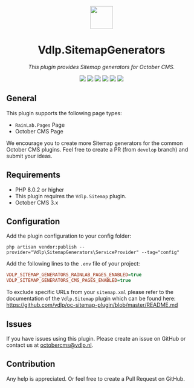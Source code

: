 <p align="center">
	<img height="60px" width="60px" src="https://plugins.vdlp.nl/octobercms/icons/Vdlp.SitemapGenerators.svg">
	<h1 align="center">Vdlp.SitemapGenerators</h1>
</p>

<p align="center">
	<em>This plugin provides Sitemap generators for October CMS.</em>
</p>

<p align="center">
	<img src="https://badgen.net/packagist/php/vdlp/oc-sitemapgenerators-plugin">
	<img src="https://badgen.net/packagist/license/vdlp/oc-sitemapgenerators-plugin">
	<img src="https://badgen.net/packagist/v/vdlp/oc-sitemapgenerators-plugin/latest">
	<img src="https://badgen.net/badge/cms/October%20CMS">
	<img src="https://badgen.net/badge/type/plugin">
	<img src="https://plugins.vdlp.nl/octobercms/badge/installations.php?plugin=vdlp-sitemapgenerators">
</p>

## General

This plugin supports the following page types:

- `RainLab.Pages` Page
- October CMS Page

We encourage you to create more Sitemap generators for the common October CMS plugins.
Feel free to create a PR (from `develop` branch) and submit your ideas.

## Requirements

- PHP 8.0.2 or higher
- This plugin requires the `Vdlp.Sitemap` plugin.
- October CMS 3.x

## Configuration

Add the plugin configuration to your config folder:

```shell
php artisan vendor:publish --provider="Vdlp\SitemapGenerators\ServiceProvider" --tag="config"
```

Add the following lines to the `.env` file of your project:

```ini
VDLP_SITEMAP_GENERATORS_RAINLAB_PAGES_ENABLED=true
VDLP_SITEMAP_GENERATORS_CMS_PAGES_ENABLED=true
```

To exclude specific URLs from your `sitemap.xml` please refer to the documentation of the `Vdlp.Sitemap` plugin which can be found here: https://github.com/vdlp/oc-sitemap-plugin/blob/master/README.md

## Issues

If you have issues using this plugin. Please create an issue on GitHub or contact us at [octobercms@vdlp.nl]().

## Contribution

Any help is appreciated. Or feel free to create a Pull Request on GitHub.

